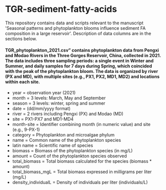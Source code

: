 # TGR-sediment-fatty-acids
This repository contains data and scripts relevant to the manuscript 'Seasonal patterns and phytoplankton blooms influence sediment FA composition in a large reservoir'. Description of data columns are in the sections below.

#### TGR_phytoplankton_2021.csv” contains phytoplankton data from Pengxi and Modao Rivers in the Three Gorges Reservoir, China, collected in 2021. The data includes three sampling periods: a single event in Winter and Summer, and daily samples for 7 days during Spring, which coincided with the peak of the phytoplankton bloom. The data is organized by river (PX and MD), with multiple sites (e.g., PX1, PX2, MD1, MD2) and locations within each site.
- year = observation year (2021)
- month = 3 levels: March, May and September
- season = 3 levels: winter, spring and summer
- date = (dd/mm/yyyy format)
- river = 2 rivers including Pengxi (PX) and Modao (MD)
- site = PX1-PX7 and MD1-MD4
- month-site = Identifier combining month (in numeric value) and site (e.g., 9-PX-1)
- category = Phytoplankton and microalgae phylum 
- name = Common name of the phytoplankton species
- latin name = Scientific name of species
- biomass = Biomass of the phytoplankton species (in mg/L)
- amount = Count of the phytoplankton species observed
- total_biomass = Total biomass calculated for the species (biomass * amount)
- total_biomass_mgL = Total biomass expressed in milligrams per liter (mg/L)
- density_individualL = Density of individuals per liter (individuals/L)
